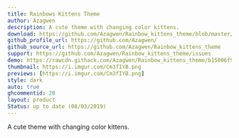 ```yaml
---
title: Rainbows Kittens Theme
author: Azagwen
description: A cute theme with changing color kittens.
download: https://github.com/Azagwen/Rainbow_kittens_theme/blob/master/Rainbow_kittens_V0.1.3.theme.css
github_profile_url: https://github.com/Azagwen/
github_source_url: https://github.com/Azagwen/Rainbow_kittens_theme
support: https://github.com/Azagwen/Rainbow_kittens_theme/issues
demo: https://rawcdn.githack.com/Azagwen/Rainbow_kittens_theme/b15006f9a359cf9141e9d63e7905b0ff9f759023/Rainbow_kittens_V0.1.3.theme.css
thumbnail: https://i.imgur.com/Cm3fIYB.png
previews: [https://i.imgur.com/Cm3fIYB.png]
style: dark
auto: true
ghcommentid: 20
layout: product
Status: up to date (08/03/2019)
---
```

A cute theme with changing color kittens.
